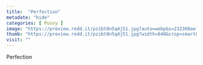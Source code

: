 ```yaml
---
title:  "Perfection"
metadate: "hide"
categories: [ Pussy ]
image: "https://preview.redd.it/pzibt8n5q4j51.jpg?auto=webp&s=232360ae177baadfeb62a8bd01117efd0810abbf"
thumb: "https://preview.redd.it/pzibt8n5q4j51.jpg?width=640&crop=smart&auto=webp&s=ee02da6e838621fdd6b391c95a458865c0c53222"
visit: ""
---
```

Perfection
